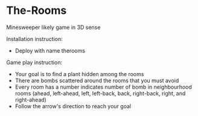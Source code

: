 The-Rooms
=========

Minesweeper likely game in 3D sense

Installation instruction:
- Deploy with name therooms

Game play instruction:
- Your goal is to find a plant hidden among the rooms
- There are bombs scattered around the rooms that you must avoid
- Every room has a number indicates number of bomb in neighbourhood rooms
  (ahead, left-ahead, left, left-back, back, right-back, right, and right-ahead)
- Follow the arrow's direction to reach your goal
